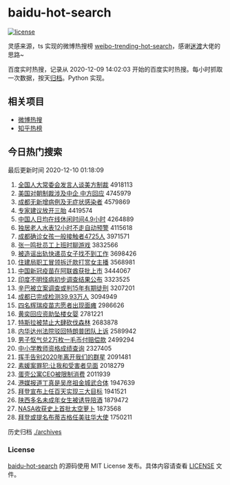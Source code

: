 # baidu-hot-search

[![license](https://img.shields.io/github/license/Arrackisarookie/baidu-hot-search)](https://github.com/Arrackisarookie/baidu-hot-search/blob/master/LICENSE)

灵感来源，ts 实现的微博热搜榜 [weibo-trending-hot-search](https://github.com/justjavac/weibo-trending-hot-search)，感谢[迷渡](https://github.com/justjavac)大佬的思路~

百度实时热搜，记录从 2020-12-09 14:02:03 开始的百度实时热搜。每小时抓取一次数据，按天[归档](./archives)。Python 实现。

## 相关项目
+ [微博热搜](https://github.com/Arrackisarookie/weibo-hot-search)
+ [知乎热榜](https://github.com/Arrackisarookie/zhihu-top-search)

## 今日热门搜索

<!-- Rank Begin -->

最后更新时间 2020-12-10 01:18:09

1. [全国人大常委会发言人谈美方制裁](http://www.baidu.com/baidu?cl=3&tn=SE_baiduhomet8_jmjb7mjw&rsv_dl=fyb_top&fr=top1000&wd=%C8%AB%B9%FA%C8%CB%B4%F3%B3%A3%CE%AF%BB%E1%B7%A2%D1%D4%C8%CB%CC%B8%C3%C0%B7%BD%D6%C6%B2%C3) 4918113
1. [美国对朝制裁涉及中企 中方回应](http://www.baidu.com/baidu?cl=3&tn=SE_baiduhomet8_jmjb7mjw&rsv_dl=fyb_top&fr=top1000&wd=%C3%C0%B9%FA%B6%D4%B3%AF%D6%C6%B2%C3%C9%E6%BC%B0%D6%D0%C6%F3%20%D6%D0%B7%BD%BB%D8%D3%A6) 4745979
1. [成都无新增病例及无症状感染者](http://www.baidu.com/baidu?cl=3&tn=SE_baiduhomet8_jmjb7mjw&rsv_dl=fyb_top&fr=top1000&wd=%B3%C9%B6%BC%CE%DE%D0%C2%D4%F6%B2%A1%C0%FD%BC%B0%CE%DE%D6%A2%D7%B4%B8%D0%C8%BE%D5%DF) 4579869
1. [专家建议放开三胎](http://www.baidu.com/baidu?cl=3&tn=SE_baiduhomet8_jmjb7mjw&rsv_dl=fyb_top&fr=top1000&wd=%D7%A8%BC%D2%BD%A8%D2%E9%B7%C5%BF%AA%C8%FD%CC%A5) 4419574
1. [中国人日均在线休闲时间4.9小时](http://www.baidu.com/baidu?cl=3&tn=SE_baiduhomet8_jmjb7mjw&rsv_dl=fyb_top&fr=top1000&wd=%D6%D0%B9%FA%C8%CB%C8%D5%BE%F9%D4%DA%CF%DF%D0%DD%CF%D0%CA%B1%BC%E44.9%D0%A1%CA%B1) 4264889
1. [独居老人水表12小时不走自动预警](http://www.baidu.com/baidu?cl=3&tn=SE_baiduhomet8_jmjb7mjw&rsv_dl=fyb_top&fr=top1000&wd=%B6%C0%BE%D3%C0%CF%C8%CB%CB%AE%B1%ED12%D0%A1%CA%B1%B2%BB%D7%DF%D7%D4%B6%AF%D4%A4%BE%AF) 4115618
1. [成都确诊女孩一般接触者4725人](http://www.baidu.com/baidu?cl=3&tn=SE_baiduhomet8_jmjb7mjw&rsv_dl=fyb_top&fr=top1000&wd=%B3%C9%B6%BC%C8%B7%D5%EF%C5%AE%BA%A2%D2%BB%B0%E3%BD%D3%B4%A5%D5%DF4725%C8%CB) 3971571
1. [张一鸣批员工上班时聊游戏](http://www.baidu.com/baidu?cl=3&tn=SE_baiduhomet8_jmjb7mjw&rsv_dl=fyb_top&fr=top1000&wd=%D5%C5%D2%BB%C3%F9%C5%FA%D4%B1%B9%A4%C9%CF%B0%E0%CA%B1%C1%C4%D3%CE%CF%B7) 3832566
1. [被造谣出轨快递员女子找不到工作](http://www.baidu.com/baidu?cl=3&tn=SE_baiduhomet8_jmjb7mjw&rsv_dl=fyb_top&fr=top1000&wd=%B1%BB%D4%EC%D2%A5%B3%F6%B9%EC%BF%EC%B5%DD%D4%B1%C5%AE%D7%D3%D5%D2%B2%BB%B5%BD%B9%A4%D7%F7) 3698426
1. [住建局职工冒领拆迁款打赏女主播](http://www.baidu.com/baidu?cl=3&tn=SE_baiduhomet8_jmjb7mjw&rsv_dl=fyb_top&fr=top1000&wd=%D7%A1%BD%A8%BE%D6%D6%B0%B9%A4%C3%B0%C1%EC%B2%F0%C7%A8%BF%EE%B4%F2%C9%CD%C5%AE%D6%F7%B2%A5) 3568981
1. [中国新冠疫苗在阿联酋获批上市](http://www.baidu.com/baidu?cl=3&tn=SE_baiduhomet8_jmjb7mjw&rsv_dl=fyb_top&fr=top1000&wd=%D6%D0%B9%FA%D0%C2%B9%DA%D2%DF%C3%E7%D4%DA%B0%A2%C1%AA%C7%F5%BB%F1%C5%FA%C9%CF%CA%D0) 3444067
1. [印度不明怪病初步调查结果公布](http://www.baidu.com/baidu?cl=3&tn=SE_baiduhomet8_jmjb7mjw&rsv_dl=fyb_top&fr=top1000&wd=%D3%A1%B6%C8%B2%BB%C3%F7%B9%D6%B2%A1%B3%F5%B2%BD%B5%F7%B2%E9%BD%E1%B9%FB%B9%AB%B2%BC) 3323525
1. [辛巴被立案调查或判15年有期徒刑](http://www.baidu.com/baidu?cl=3&tn=SE_baiduhomet8_jmjb7mjw&rsv_dl=fyb_top&fr=top1000&wd=%D0%C1%B0%CD%B1%BB%C1%A2%B0%B8%B5%F7%B2%E9%BB%F2%C5%D015%C4%EA%D3%D0%C6%DA%CD%BD%D0%CC) 3207201
1. [成都已完成检测39.93万人](http://www.baidu.com/baidu?cl=3&tn=SE_baiduhomet8_jmjb7mjw&rsv_dl=fyb_top&fr=top1000&wd=%B3%C9%B6%BC%D2%D1%CD%EA%B3%C9%BC%EC%B2%E239.93%CD%F2%C8%CB) 3094949
1. [四名辉瑞疫苗志愿者出现面瘫](http://www.baidu.com/baidu?cl=3&tn=SE_baiduhomet8_jmjb7mjw&rsv_dl=fyb_top&fr=top1000&wd=%CB%C4%C3%FB%BB%D4%C8%F0%D2%DF%C3%E7%D6%BE%D4%B8%D5%DF%B3%F6%CF%D6%C3%E6%CC%B1) 2986626
1. [黄奕回应资助坠楼女婴](http://www.baidu.com/baidu?cl=3&tn=SE_baiduhomet8_jmjb7mjw&rsv_dl=fyb_top&fr=top1000&wd=%BB%C6%DE%C8%BB%D8%D3%A6%D7%CA%D6%FA%D7%B9%C2%A5%C5%AE%D3%A4) 2781221
1. [特斯拉被禁止大肆砍伐森林](http://www.baidu.com/baidu?cl=3&tn=SE_baiduhomet8_jmjb7mjw&rsv_dl=fyb_top&fr=top1000&wd=%CC%D8%CB%B9%C0%AD%B1%BB%BD%FB%D6%B9%B4%F3%CB%C1%BF%B3%B7%A5%C9%AD%C1%D6) 2683878
1. [内华达州法院驳回特朗普团队上诉](http://www.baidu.com/baidu?cl=3&tn=SE_baiduhomet8_jmjb7mjw&rsv_dl=fyb_top&fr=top1000&wd=%C4%DA%BB%AA%B4%EF%D6%DD%B7%A8%D4%BA%B2%B5%BB%D8%CC%D8%C0%CA%C6%D5%CD%C5%B6%D3%C9%CF%CB%DF) 2589942
1. [男子怄气兑2万枚一毛币付赔偿款](http://www.baidu.com/baidu?cl=3&tn=SE_baiduhomet8_jmjb7mjw&rsv_dl=fyb_top&fr=top1000&wd=%C4%D0%D7%D3%E2%E6%C6%F8%B6%D22%CD%F2%C3%B6%D2%BB%C3%AB%B1%D2%B8%B6%C5%E2%B3%A5%BF%EE) 2499294
1. [中小学教师资格成绩查询](http://www.baidu.com/baidu?cl=3&tn=SE_baiduhomet8_jmjb7mjw&rsv_dl=fyb_top&fr=top1000&wd=%D6%D0%D0%A1%D1%A7%BD%CC%CA%A6%D7%CA%B8%F1%B3%C9%BC%A8%B2%E9%D1%AF) 2327405
1. [挥手告别2020年离开我们的群星](http://www.baidu.com/baidu?cl=3&tn=SE_baiduhomet8_jmjb7mjw&rsv_dl=fyb_top&fr=top1000&wd=%BB%D3%CA%D6%B8%E6%B1%F02020%C4%EA%C0%EB%BF%AA%CE%D2%C3%C7%B5%C4%C8%BA%D0%C7) 2091481
1. [素媛案罪犯:让我和受害者见面](http://www.baidu.com/baidu?cl=3&tn=SE_baiduhomet8_jmjb7mjw&rsv_dl=fyb_top&fr=top1000&wd=%CB%D8%E6%C2%B0%B8%D7%EF%B7%B8%3A%C8%C3%CE%D2%BA%CD%CA%DC%BA%A6%D5%DF%BC%FB%C3%E6) 2018279
1. [蛋壳公寓CEO被限制消费](http://www.baidu.com/baidu?cl=3&tn=SE_baiduhomet8_jmjb7mjw&rsv_dl=fyb_top&fr=top1000&wd=%B5%B0%BF%C7%B9%AB%D4%A2CEO%B1%BB%CF%DE%D6%C6%CF%FB%B7%D1) 2011939
1. [港媒报道丁真是吴彦祖金城武合体](http://www.baidu.com/baidu?cl=3&tn=SE_baiduhomet8_jmjb7mjw&rsv_dl=fyb_top&fr=top1000&wd=%B8%DB%C3%BD%B1%A8%B5%C0%B6%A1%D5%E6%CA%C7%CE%E2%D1%E5%D7%E6%BD%F0%B3%C7%CE%E4%BA%CF%CC%E5) 1947639
1. [拜登宣布上任百天实现三大目标](http://www.baidu.com/baidu?cl=3&tn=SE_baiduhomet8_jmjb7mjw&rsv_dl=fyb_top&fr=top1000&wd=%B0%DD%B5%C7%D0%FB%B2%BC%C9%CF%C8%CE%B0%D9%CC%EC%CA%B5%CF%D6%C8%FD%B4%F3%C4%BF%B1%EA) 1941521
1. [陕西多名未成年女生被诱导陪酒](http://www.baidu.com/baidu?cl=3&tn=SE_baiduhomet8_jmjb7mjw&rsv_dl=fyb_top&fr=top1000&wd=%C9%C2%CE%F7%B6%E0%C3%FB%CE%B4%B3%C9%C4%EA%C5%AE%C9%FA%B1%BB%D3%D5%B5%BC%C5%E3%BE%C6) 1879472
1. [NASA收获史上首批太空萝卜](http://www.baidu.com/baidu?cl=3&tn=SE_baiduhomet8_jmjb7mjw&rsv_dl=fyb_top&fr=top1000&wd=NASA%CA%D5%BB%F1%CA%B7%C9%CF%CA%D7%C5%FA%CC%AB%BF%D5%C2%DC%B2%B7) 1873568
1. [拜登或提名布蒂吉格任美驻华大使](http://www.baidu.com/baidu?cl=3&tn=SE_baiduhomet8_jmjb7mjw&rsv_dl=fyb_top&fr=top1000&wd=%B0%DD%B5%C7%BB%F2%CC%E1%C3%FB%B2%BC%B5%D9%BC%AA%B8%F1%C8%CE%C3%C0%D7%A4%BB%AA%B4%F3%CA%B9) 1750211
<!-- Rank End -->

历史归档 [./archives](./archives)

### License

[baidu-hot-search](https://github.com/Arrackisarookie/baidu-hot-search) 的源码使用 MIT License 发布。具体内容请查看 [LICENSE](./LICENSE) 文件。
